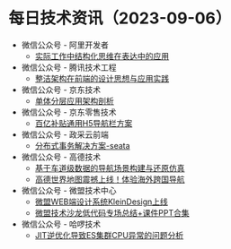 # 每日技术资讯（2023-09-06）

- 微信公众号 - 阿里开发者
  - [实际工作中结构化思维在表达中的应用](https://mp.weixin.qq.com/s?__biz=MzIzOTU0NTQ0MA==&mid=2247534709&idx=1&sn=a32711c982b3a2f65b06611a5e1750e9)
- 微信公众号 - 腾讯技术工程
  - [整洁架构在前端的设计思想与应用实践](https://mp.weixin.qq.com/s?__biz=MjM5ODYwMjI2MA==&mid=2649780406&idx=1&sn=79b36ae511ad44811209cf4b6bcddf51)
- 微信公众号 - 京东技术
  - [单体分层应用架构剖析](https://mp.weixin.qq.com/s?__biz=MzU1MzE2NzIzMg==&mid=2247492801&idx=1&sn=c5deea99153e3a682bbfde25ebd7f798)
- 微信公众号 - 京东零售技术
  - [百亿补贴通用H5导航栏方案](https://mp.weixin.qq.com/s?__biz=MzUyMDAxMjQ3Ng==&mid=2247502555&idx=1&sn=73fcbb70aa7ecca4ae640a6c4cb24ea9)
- 微信公众号 - 政采云前端
  - [分布式事务解决方案-seata](https://mp.weixin.qq.com/s?__biz=Mzg3NTcwMTUzNA==&mid=2247493849&idx=1&sn=56f98f76fb14a07112e56ab962e8c62d)
- 微信公众号 - 高德技术
  - [基于车道级数据的导航场景构建与还原仿真](https://mp.weixin.qq.com/s?__biz=Mzg4MzIwMDM5Ng==&mid=2247487602&idx=1&sn=be40a443c29aebdb0b06dddfbaff392d)
  - [高德世界地图震撼上线！体验海外跨国导航](https://mp.weixin.qq.com/s?__biz=Mzg4MzIwMDM5Ng==&mid=2247487602&idx=2&sn=1b0bdfbfce223707391ea66d675f4f80)
- 微信公众号 - 微盟技术中心
  - [微盟WEB端设计系统KleinDesign上线](https://mp.weixin.qq.com/s?__biz=MzU0NzE3MTMwNA==&mid=2247486451&idx=1&sn=553c1ac534d673e7b0eec6ceda767219)
  - [微盟技术沙龙低代码专场总结+课件PPT合集](https://mp.weixin.qq.com/s?__biz=MzU0NzE3MTMwNA==&mid=2247486451&idx=2&sn=4b220b00448f4f2a1553cd0e8a2c65a5)
- 微信公众号 - 哈啰技术
  - [JIT逆优化导致ES集群CPU异常的问题分析](https://mp.weixin.qq.com/s?__biz=MzI3OTE3ODk4MQ==&mid=2247487267&idx=1&sn=d670cd7740baec0b80a27cb846d84469)
